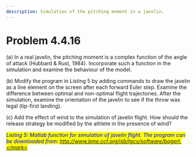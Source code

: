 ```yaml
---
description: Simulation of the pitching moment in a javelin.
---
```


# Problem 4.4.16

(a) In a real javelin, the pitching moment is a complex function of the angle of attack (Hubbard & Rust, 1984). Incorporate such a function in the simulation and examine the behaviour of the model.

(b) Modify the program in Listing 5 by adding commands to draw the javelin as a line element on the screen after each forward Euler step. Examine the difference between optimal and non-optimal flight trajectories. After the simulation, examine the orientation of the javelin to see if the throw was legal (tip-first landing).

(c) Add the effect of wind to the simulation of javelin flight. How should the release strategy be modified by the athlete in the presence of wind?



_<mark style="color:blue;">Listing 5: Matlab function for simulation of javelin flight. The program can be downloaded from: http://www.bme.ccf.org/isb/tgcs/software/bogert.</mark>_
